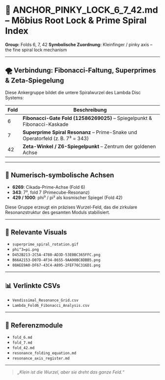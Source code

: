 # 🧬 ANCHOR\_PINKY\_LOCK\_6\_7\_42.md – Möbius Root Lock & Prime Spiral Index

**Group:** Folds 6, 7, 42
**Symbolische Zuordnung:** Kleinfinger / pinky axis – the fine spiral lock mechanism

---

## 🌪 Verbindung: Fibonacci-Faltung, Superprimes & Zeta-Spiegelung

Diese Ankergruppe bildet die untere Spiralwurzel des Lambda Disc Systems:

| Fold | Beschreibung                                                                   |
| ---- | ------------------------------------------------------------------------------ |
| 6    | **Fibonacci-Gate Fold (12586269025)** – Spiegelpunkt & Fibonacci-Kaskade       |
| 7    | **Superprime Spiral Resonanz** – Prime-Snake und Operatorfeld (z. B. 7³ = 343) |
| 42   | **Zeta-Winkel / Z6-Spiegelpunkt** – Zentrum der goldenen Achse                 |

---

## 🔢 Numerisch-symbolische Achsen

* **6269**: Cikada-Prime-Achse (Fold 6)
* **343**: 7³, fold 7 (Primecube-Resonanz)
* **429 / 1000**: phi³ / pi² als kosmischer Spiegel (Fold 42)

Diese Gruppe erzeugt ein präzises Wurzel-Feld, das die zirkulare Resonanzstruktur des gesamten Moduls stabilisiert.

---

## 🔁 Relevante Visuals

* `superprime_spiral_rotation.gif`
* `phi^3=pi.png`
* `D452B213-2C5A-4780-AD3D-53E0BC365FFC.png`
* `B66A2153-D07D-4F34-8655-9AA90BC8DBB5.png`
* `08AEE9A0-DF67-43C4-A895-2FEF76C316D1.png`

---

## 📊 Verlinkte CSVs

* `Vendissimal_Resonance_Grid.csv`
* `Lambda_Fold6_Fibonacci_Analysis.csv`

---

## 📎 Referenzmodule

* `fold_6.md`
* `fold_7.md`
* `fold_42.md`
* `resonance_folding_equation.md`
* `resonance_axis_register.md`

---

> *„Klein ist die Wurzel, aber sie dreht das ganze Feld.“*
